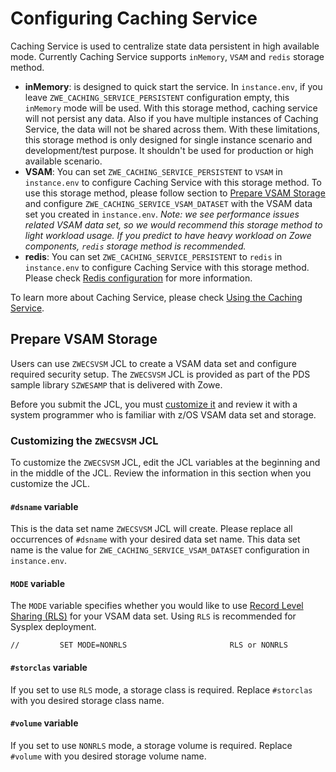 # Configuring Caching Service

Caching Service is used to centralize state data persistent in high available mode. Currently Caching Service supports `inMemory`, `VSAM` and `redis` storage method.

- **inMemory**: is designed to quick start the service. In `instance.env`, if you leave `ZWE_CACHING_SERVICE_PERSISTENT` configuration empty, this `inMemory` mode will be used. With this storage method, caching service will not persist any data. Also if you have multiple instances of Caching Service, the data will not be shared across them. With these limitations, this storage method is only designed for single instance scenario and development/test purpose. It shouldn't be used for production or high available scenario.
- **VSAM**: You can set `ZWE_CACHING_SERVICE_PERSISTENT` to `VSAM` in `instance.env` to configure Caching Service with this storage method. To use this storage method, please follow section to [Prepare VSAM Storage](#prepare-vsam-storage) and configure `ZWE_CACHING_SERVICE_VSAM_DATASET` with the VSAM data set you created in `instance.env`. _Note: we see performance issues related VSAM data set, so we would recommend this storage method to light workload usage. If you predict to have heavy workload on Zowe components, `redis` storage method is recommended._
- **redis**: You can set `ZWE_CACHING_SERVICE_PERSISTENT` to `redis` in `instance.env` to configure Caching Service with this storage method. Please check [Redis configuration](..//extend/extend-apiml/api-mediation-redis.md#redis-configuration) for more information.

To learn more about Caching Service, please check [Using the Caching Service](../extend/extend-apiml/api-mediation-caching-service.md).

## Prepare VSAM Storage

Users can use `ZWECSVSM` JCL to create a VSAM data set and configure required security setup. The `ZWECSVSM` JCL is provided as part of the PDS sample library `SZWESAMP` that is delivered with Zowe. 

Before you submit the JCL, you must [customize it](#customizing-the-zwecsvsm-jcl) and review it with a system programmer who is familiar with z/OS VSAM data set and storage.

### Customizing the `ZWECSVSM` JCL

To customize the `ZWECSVSM` JCL, edit the JCL variables at the beginning and in the middle of the JCL. Review the information in this section when you customize the JCL.

#### `#dsname` variable

This is the data set name `ZWECSVSM` JCL will create. Please replace all occurrences of `#dsname` with your desired data set name. This data set name is the value for `ZWE_CACHING_SERVICE_VSAM_DATASET` configuration in `instance.env`.

#### `MODE` variable

The `MODE` variable specifies whether you would like to use [Record Level Sharing (RLS)](https://www.ibm.com/support/pages/vsam-record-level-sharing-rls-overview) for your VSAM data set. Using `RLS` is recommended for Sysplex deployment.

```
//         SET MODE=NONRLS                       RLS or NONRLS                  
```

#### `#storclas` variable

If you set to use `RLS` mode, a storage class is required. Replace `#storclas` with you desired storage class name.

#### `#volume` variable

If you set to use `NONRLS` mode, a storage volume is required. Replace `#volume` with you desired storage volume name.
